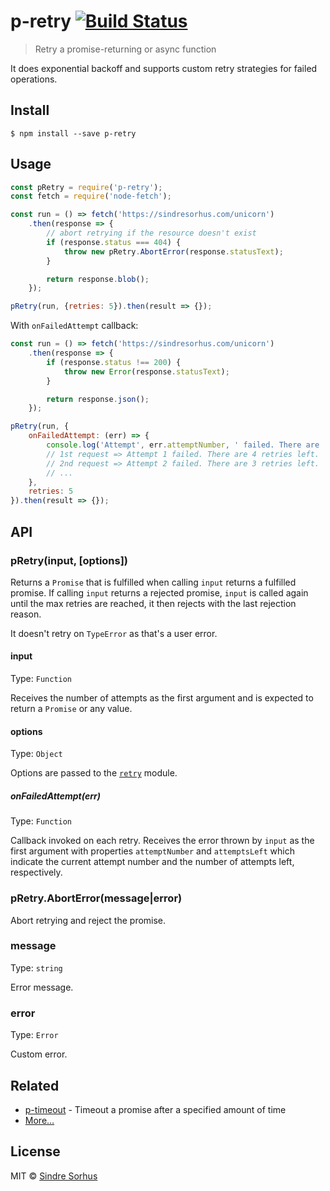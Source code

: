 # p-retry [![Build Status](https://travis-ci.org/sindresorhus/p-retry.svg?branch=master)](https://travis-ci.org/sindresorhus/p-retry)

> Retry a promise-returning or async function

It does exponential backoff and supports custom retry strategies for failed operations.


## Install

```
$ npm install --save p-retry
```


## Usage

```js
const pRetry = require('p-retry');
const fetch = require('node-fetch');

const run = () => fetch('https://sindresorhus.com/unicorn')
	.then(response => {
		// abort retrying if the resource doesn't exist
		if (response.status === 404) {
			throw new pRetry.AbortError(response.statusText);
		}

		return response.blob();
	});

pRetry(run, {retries: 5}).then(result => {});
```

With `onFailedAttempt` callback:

```js
const run = () => fetch('https://sindresorhus.com/unicorn')
	.then(response => {
		if (response.status !== 200) {
			throw new Error(response.statusText);
		}

		return response.json();
	});

pRetry(run, {
	onFailedAttempt: (err) => {
		console.log('Attempt', err.attemptNumber, ' failed. There are ', err.attemptsLeft, ' attempts left.'),
		// 1st request => Attempt 1 failed. There are 4 retries left.
		// 2nd request => Attempt 2 failed. There are 3 retries left.
		// ...
	},
	retries: 5
}).then(result => {});
```

## API

### pRetry(input, [options])

Returns a `Promise` that is fulfilled when calling `input` returns a fulfilled promise. If calling `input` returns a rejected promise, `input` is called again until the max retries are reached, it then rejects with the last rejection reason.

It doesn't retry on `TypeError` as that's a user error.

#### input

Type: `Function`

Receives the number of attempts as the first argument and is expected to return a `Promise` or any value.

#### options

Type: `Object`

Options are passed to the [`retry`](https://github.com/tim-kos/node-retry#retryoperationoptions) module.

##### onFailedAttempt(err)

Type: `Function`

Callback invoked on each retry. Receives the error thrown by `input` as the first argument with properties `attemptNumber` and `attemptsLeft` which indicate the current attempt number and the number of attempts left, respectively.

### pRetry.AbortError(message|error)

Abort retrying and reject the promise.

### message

Type: `string`

Error message.

### error

Type: `Error`

Custom error.


## Related

- [p-timeout](https://github.com/sindresorhus/p-timeout) - Timeout a promise after a specified amount of time
- [More…](https://github.com/sindresorhus/promise-fun)


## License

MIT © [Sindre Sorhus](https://sindresorhus.com)
